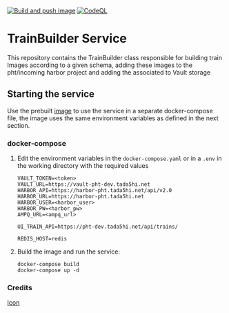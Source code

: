 [![Build and push image](https://github.com/PHT-Medic/central-train-builder/actions/workflows/CI.yml/badge.svg)](https://github.com/PHT-Medic/central-train-builder/actions/workflows/CI.yml)
[![CodeQL](https://github.com/PHT-Medic/central-train-builder/actions/workflows/codeql-analysis.yml/badge.svg)](https://github.com/PHT-Medic/central-train-builder/actions/workflows/codeql-analysis.yml)
# TrainBuilder Service
This repository contains the TrainBuilder class responsible for building train Images according to a given schema,
adding these images to the pht/incoming harbor project and adding the associated to Vault storage

## Starting the service

Use the prebuilt [image](https://github.com/PHT-Medic/central-train-builder/pkgs/container/train-builder) to use the
service in a separate docker-compose file, the image uses the same environment variables as defined in the next section.

### docker-compose
1. Edit the environment variables in the `docker-compose.yaml` or in a `.env` in the working directory with the required values
    ```
   VAULT_TOKEN=<token>
   VAULT_URL=https://vault-pht-dev.tada5hi.net
   HARBOR_API=https://harbor-pht.tada5hi.net/api/v2.0
   HARBOR_URL=https://harbor-pht.tada5hi.net
   HARBOR_USER=<harbor_user>
   HARBOR_PW=<harbor_pw>
   AMPQ_URL=<ampq_url>
   
   UI_TRAIN_API=https://pht-dev.tada5hi.net/api/trains/
   
   REDIS_HOST=redis
    ```

2. Build the image and run the service: 
    ```
    docker-compose build
    docker-compose up -d
    ```


### Credits
[Icon](https://www.flaticon.com/authors/flat-icons)
